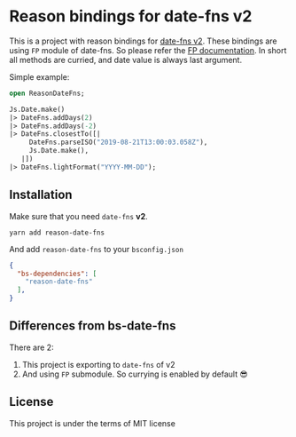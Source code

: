 # Reason bindings for date-fns v2

This is a project with reason bindings for [date-fns v2](https://date-fns.org/v2.0.0/docs/Getting-Started). These bindings are using `FP` module of date-fns. So please refer the [FP documentation](https://date-fns.org/v2.0.0/docs/fp/closestIndexTo). In short all methods are curried, and date value is always last argument.

Simple example:

```ocaml
open ReasonDateFns;

Js.Date.make()
|> DateFns.addDays(2)
|> DateFns.addDays(-2)
|> DateFns.closestTo([|
     DateFns.parseISO("2019-08-21T13:00:03.058Z"),
     Js.Date.make(),
   |])
|> DateFns.lightFormat("YYYY-MM-DD");
```


## Installation 

Make sure that you need `date-fns` **v2**.

```
yarn add reason-date-fns
```

And add `reason-date-fns` to your `bsconfig.json` 

```json
{
  "bs-dependencies": [
    "reason-date-fns"
  ],
}
```

## Differences from bs-date-fns

There are 2:
1) This project is exporting to `date-fns` of v2
2) And using `FP` submodule. So currying is enabled by default 😎

## License
This project is under the terms of MIT license 

